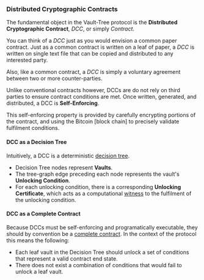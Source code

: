 ### Distributed Cryptographic Contracts
The fundamental object in the Vault-Tree protocol is the **Distributed Cryptographic Contract**, _DCC_, or simply _Contract_.

You can think of a _DCC_ just as you would envision a common paper contract.
Just as a common contract is written on a leaf of paper, a _DCC_ is written on
single text file that can be copied and distributed to any interested party. 

Also, like a common contract, a _DCC_ is simply a voluntary agreement between two
or more counter-parties.

Unlike conventional contracts however, DCCs are do not rely on third parties to
ensure contract conditions are met. Once written, generated, and distributed, a DCC is **Self-Enforcing**.

This self-enforcing property is provided by carefully encrypting portions of
the contract, and using the Bitcoin [block chain] to precisely validate
fulfilment conditions.

#### DCC as a Decision Tree

Intuitively, a DCC is a deterministic [decision tree].
* Decision Tree nodes represent **Vaults**. 
* The tree-graph edge preceding each node represents the vault's **Unlocking Condition**.
* For each unlocking condition, there is a corresponding **Unlocking Certificate**,
  which acts as a computational [witness] to the fulfilment of the unlocking
  condition.

#### DCC as a Complete Contract

Because DCCs must be self-enforcing and programatically executable, they should by convention be a [complete contract].
In the context of the protocol this means the following:

* Each leaf vault in the Decision Tree should unlock a set of conditions that
  represent a valid contract end state.
* There does not exist a combination of conditions that would fail to unlock a
  leaf vault.


[complete contract]: http://en.wikipedia.org/wiki/Complete_contract
[decision tree]: http://en.wikipedia.org/wiki/Decision_tree_model
[certificate]: http://en.wikipedia.org/wiki/Certificate_(complexity) 
[witness]: http://en.wikipedia.org/wiki/Certificate_(complexity) 
